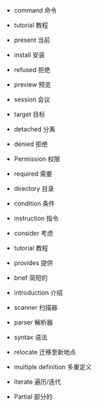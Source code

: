 - command 命令
- tutorial     教程
- present 当前
- install 安装
- refused 拒绝
- preview 预览
- session 会议
- target 目标
- detached 分离
- denied 拒绝
- Permission 权限
- required 需要
- directory 目录
- condition  条件
- instruction 指令
- consider  考虑
- tutorial 教程
- provides 提供
- brief 简短的
- introduction  介绍
- scanner 扫描器
- parser 解析器
- syntax 语法
- relocate 迁移至新地点
- multiple definition 多重定义
- Iterate 遍历/迭代

- Partial 部分的